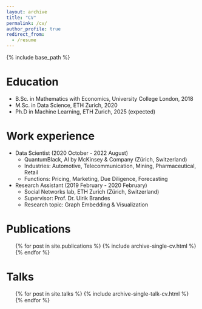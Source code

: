 ```yaml
---
layout: archive
title: "CV"
permalink: /cv/
author_profile: true
redirect_from:
  - /resume
---
```


{% include base_path %}

Education
======
* B.Sc. in Mathematics with Economics, University College London, 2018
* M.Sc. in Data Science, ETH Zurich, 2020
* Ph.D in Machine Learning, ETH Zurich, 2025 (expected)

Work experience
======
* Data Scientist (2020 October - 2022 August)
  * QuantumBlack, AI by McKinsey & Company (Zürich, Switzerland)
  * Industries: Automotive, Telecommunication, Mining, Pharmaceutical, Retail
  * Functions: Pricing, Marketing, Due Diligence, Forecasting
* Research Assistant (2019 February - 2020 February)
  * Social Networks lab, ETH Zurich (Zürich, Switzerland)
  * Supervisor: Prof. Dr. Ulrik Brandes
  * Research topic: Graph Embedding & Visualization


Publications
======
  <ul>{% for post in site.publications %}
    {% include archive-single-cv.html %}
  {% endfor %}</ul>
  
Talks
======
  <ul>{% for post in site.talks %}
    {% include archive-single-talk-cv.html %}
  {% endfor %}</ul>
  
[//]: # (Teaching)

[//]: # (======)

[//]: # (  <ul>{% for post in site.teaching %})

[//]: # (    {% include archive-single-cv.html %})

[//]: # (  {% endfor %}</ul>)
